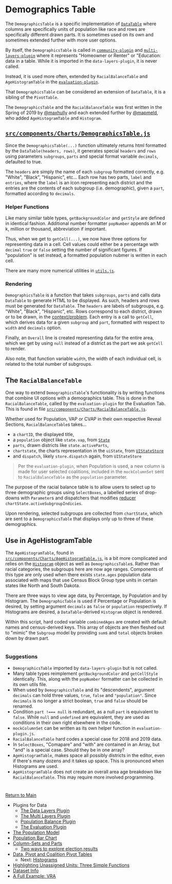 # Demographics Table

The `DemographicsTable` is a specific implementation of [`DataTable`]
where columns are specifically units of population like race and
rows are specifically different drawn parts. It is sometimes used
on its own and sometimes extended further with more user options. 

By itself, the `DemographicsTable` is called in [`community-plugin`]
and [`multi-layers-plugin`] where it represents "Homeowner or Renter"
or "Education: data in a table. While it is imported in the
`data-layers-plugin`, it is never called.

Instead, it is used more often, extended by `RacialBalanceTable`
and `AgeHistogramTable` in the [`evaluation-plugin`]. 

That `DemographicsTable` can be considered an extension of `DataTable`,
it is a sibling of the `PivotTable`. 

The `DemographicsTable` and the `RacialBalanceTable` was first written
in the Spring of 2019 by [@maxhully] and each extended further by
[@mapmeld], who added `AgeHistogramTable` and `Histogram`.

## [`src/components/Charts/DemographicsTable.js`]

Since the `DemographicsTable(...)` function ultimately returns html
formatted by the `DataTable(headers, rows)`, it generates special
`headers` and `rows` using parameters `subgroups`, `parts` and special
format variable `decimals`, defaulted to true. 

The `headers` are simply the name of each `subgroup` formatted
correctly, e.g. "White", "Black", "Hispanic", etc... Each row has two
parts, `label` and `entries`, where the `label` is an icon representing
each district and the entries are the contents of  each subgroup
(i.e. demographic), given a `part`, formatted according to `decimals`. 

### Helper Functions

Like many similar table types, `getBackgroundColor` and `getStyle`
are defined in identical fashion. Additional number formatter 
`popNumber` appends an M or k, million or thousand, abbreviation if
important. 

Thus, when we get to `getCell(...)`, we now have three options for
representing data in a cell. Cell values could either be a percentage
with `decimal` `true` or `false` setting the number of significant
figures. If "population" is set instead, a formatted population 
nubmer is written in each cell. 

There are many more numerical utilities in [`utils.js`].

### Rendering 

`DemographicsTable` is a function that takes `subgroups`, `parts`
and calls data `DataTable` to generate HTML to be displayed. As such,
headers and rows must be generated for `DataTable`. The `headers` are
labels of subgroups, e.g. "White", "Black", "Hispanic", etc. Rows
correspond to each district, drawn or to be drawn, in the
[context/problem]. Each entry is a call to `getCell`, which derives data
for a given `subgroup` and `part`, formatted with respect to `width` and
`decimals` option. 

Finally, an `Overall` line is created representing data for the entire
area, which we get by using `null` instead of a district as the part we
ask `getCell` to render.

Also note, that function variable `width`, the width of each individual
cell, is related to the total number of subgroups. 

## The `RacialBalanceTable`

One way to extend `DemographicsTable`'s functionality is by writing
functions that combine UI options with a demographics table. This is
done in the `RacialBalanceTable`, called by the `evaluation-plugin` for
the Evaluation Tab. This is found in file
[`src/components/Charts/RacialBalanceTable.js`].

Whether used for Population, VAP or CVAP in their own respective Reveal
Sections, `RacialBalanceTable`s takes...
- a `chartID`, the displayed title,
- a `population` object like `state.vap`, from [`State`]
- `parts`, drawn districts like `state.activeParts`,
- `chartstate`, the charts representation in the `uiState`, from
[`UIStateStore`]
- and `dispatch`, likely `store.dispatch` again, from `UIStateStore`

> Per the `evaluation-plugin`, when Population is used, a new column is
made for user selected coalitions, included in the `mockColumnSet` sent
to `RacialBalanceTable` as the `population` parameter.

The purpose of the racial balance table is to allow users to select up
to  three demographic groups using `SelectBoxes`, a labelled series of
drop-downs with `Parameter`s and dispatchers that modifies [reducer]
`chartState.activeSubgroupIndicies`. 

Upon rendering, selected subgroups are collected from `chartState`,
which are sent to a `DemographicsTable` that displays only up to three
of these demographics.

## Use in AgeHistogramTable

The `AgeHistogramTable`, found in
[`src/components/Charts/AgeHistogramTable.js`], is a bit more
complicated and relies on the [`Histogram`] object as well as
`DemographicsTable`s. Rather than racial categories, the subgroups here
are now age ranges. Components of this type are only used when there
exists `state.ages` population data associated with maps that use Census
Block Group type units in certain states like North and South Dakota. 

There are three ways to view age data, by Percentage, by Population and
by Histogram. The `DemographicTable` is used if Percentage or Population
is desired, by setting argument `decimals` as `false` or `population`
respectively. If Histograms are desired, a `DataTable`-derived
`Histogram` object is rendered. 

Within this script, hard coded variable `combinedAges` are created with
default names and census-derived keys. This array of objects are then
fleshed out to "mimic" the `Subgroup` model by providing `sum`s and
`total` objects broken down by drawn part. 

# #

### Suggestions

- `DemographicsTable` imported by `data-layers-plugin` but is not
called. 
- Many table types reimplement `getBackgroundColor` and `getCellStyle`
identically. This, along with the `popNumber` formatter can be collected
in its own utils file. 
- When used by `DemographicsTable` and its "descendents", argument
`decimals` can hold three values, `true`, `false` and `"population"`.
Since `decimals` is no longer a strict boolean, `true` and `false`
should be renamed. 
- Condition `part !=== null` is redundant, as a null `part` is
equivalent to `false`. While `null` and `undefined` are equivalent, they
are used as conditions in their own right elsewhere in the code. 
- `mockColumnSet` can be written as its own helper function in
`evaluation-plugin.js`. 
- `RacialBalanceTable` hard codes a special case for 2018 and 2019 data.
- In `SelectBoxes`, "Comapare" and "with" are contained in an Array, but
"and" is a special case. Should they be in one array?
- `AgeHistogramTable`, makes space all possibly districts in the editor,
even if there's many dozens and it takes up space. This is pronounced
when Histograms are used.   
- `AgeHistogramTable` does not create an overall area age breakdown like
`RacialBalanceTable`. This may require more involved programming.

# #

[Return to Main](../README.md)
- Plugins for Data
  - [The Data Layers Plugin](../06charts/datalayersplugin.md)
  - [The Multi Layers Plugin](../06charts/multilayersplugin.md)
  - [Population Balance Plugin](../06charts/popbalanceplugin.md)
  - [The Evaluation Plugin](../06charts/evaluationplugin.md)
- [The Population Model](../06charts/population.md)
- [Population Bar Chart](../06charts/populationbarchart.md)
- [Column-Sets and Parts](./06charts/columnsetsparts.md)
  - [Two ways to explore election results](../06charts/electionresults.md)
- [Data, Pivot and Coalition Pivot Tables](../06charts/datatable.md)
  - Next: [Histograms](../06charts/histogram.md)
- [Highlighting Unassigned Units: Three Simple Functions](../06charts/higlightunassigned.md)
- [Dataset Info](../06charts/datasetinfo.md)
- [A Full Example: VRA](../06charts/vra.md)

[@maxhully]: http://github.com/maxhully
[@mapmeld]: http://github.com/mapmeld

[`src/components/Charts/AgeHistogramTable.js`]: ../../src/components/Charts/AgeHistogramTable.js
[`src/components/Charts/RacialBalanceTable.js`]: ../../src/components/Charts/RacialBalanceTable.js
[`src/components/Charts/DemographicsTable.js`]: ../../src/components/Charts/DemographicsTable.js

[context/problem]: ../01contextplan/plancontext.md
[`State`]: ../01contextplan/state.md

[`UIStateStore`]: ../03toolsplugins/uistatestore.md
[reducer]: ../03toolsplugins/actionsreducers.md

[`community-plugin`]: ../05landmarks/communityplugin.md

[`DataTable`]: ../06charts/datatable.md
[`multi-layers-plugin`]: ../06charts/multilayersplugin.md
[`evaluation-plugin`]: ../06charts/evaluationplugin.md
[`Histogram`]: ../06charts/histogram.md

[`utils.js`]: ../10spatialabilities/utils.md

